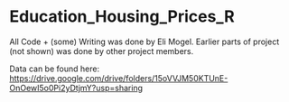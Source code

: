 # Education_Housing_Prices_R

All Code + (some) Writing was done by Eli Mogel. Earlier parts of project (not shown) was done by other project members.

Data can be found here: https://drive.google.com/drive/folders/15oVVJM50KTUnE-OnOewI5o0Pi2yDtjmY?usp=sharing
